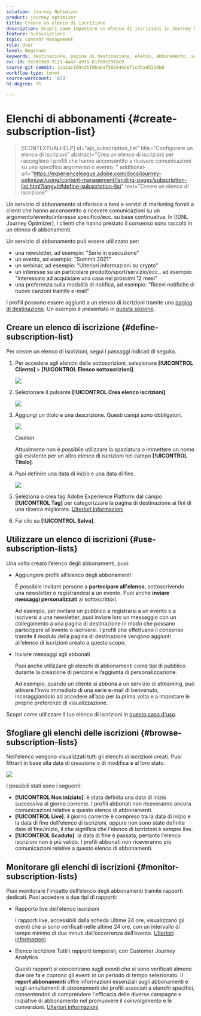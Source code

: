 ```yaml
---
solution: Journey Optimizer
product: journey optimizer
title: Creare un elenco di iscrizione
description: Scopri come impostare un elenco di iscrizioni in Journey Optimizer
feature: Subscriptions
topic: Content Management
role: User
level: Beginner
keywords: destinazione, pagina di destinazione, elenco, abbonamento, servizio
exl-id: 5e5419a0-5121-4aa7-a975-b1f08e2918c9
source-git-commit: 1aa2ac109cdbf0ba6af58204926f1cd5add334b0
workflow-type: tm+mt
source-wordcount: '673'
ht-degree: 7%

---
```


# Elenchi di abbonamenti {#create-subscription-list}

>[!CONTEXTUALHELP]
>id="ajo_subscription_list"
>title="Configurare un elenco di iscrizioni"
>abstract="Crea un elenco di iscrizioni per raccogliere i profili che hanno acconsentito a ricevere comunicazioni su uno specifico argomento o evento. "
>additional-url="https://experienceleague.adobe.com/docs/journey-optimizer/using/content-management/landing-pages/subscription-list.html?lang=it#define-subscription-list" text="Creare un elenco di iscrizione"

Un servizio di abbonamento si riferisce a beni e servizi di marketing forniti a clienti che hanno acconsentito a ricevere comunicazioni su un argomento/evento/interesse specifico/ecc. su base continuativa. In [!DNL Journey Optimizer], i clienti che hanno prestato il consenso sono raccolti in un elenco di abbonamenti.

Un servizio di abbonamento può essere utilizzato per:

* una newsletter, ad esempio: &quot;Serie in esecuzione&quot;
* un evento, ad esempio: &quot;Summit 2021&quot;
* un webinar, ad esempio: &quot;Ulteriori informazioni su crypto&quot;
* un interesse su un particolare prodotto/sport/servizio/ecc., ad esempio: &quot;Interessato ad acquistare una casa nei prossimi 12 mesi&quot;
* una preferenza sulla modalità di notifica, ad esempio: &quot;Ricevi notifiche di nuove canzoni tramite e-mail&quot;

I profili possono essere aggiunti a un elenco di iscrizioni tramite una [pagina di destinazione](create-lp.md). Un esempio è presentato in [questa sezione](lp-use-cases.md#subscription-to-a-service).

## Creare un elenco di iscrizione {#define-subscription-list}

Per creare un elenco di iscrizioni, segui i passaggi indicati di seguito.

1. Per accedere agli elenchi delle sottoscrizioni, selezionare **[!UICONTROL Cliente]** > **[!UICONTROL Elenco sottoscrizioni]**.

   ![](assets/lp_subscription-lists.png)

1. Selezionare il pulsante **[!UICONTROL Crea elenco iscrizioni]**.

   ![](assets/lp_create-subscription-list.png)

1. Aggiungi un titolo e una descrizione. Questi campi sono obbligatori.

   ![](assets/lp_subscription-list-name.png)

   >[!CAUTION]
   >
   >Attualmente non è possibile utilizzare la spaziatura o immettere un nome già esistente per un altro elenco di iscrizioni nel campo **[!UICONTROL Titolo]**.

1. Puoi definire una data di inizio e una data di fine.

   ![](assets/lp_subscription-list-dates.png)

1. Seleziona o crea tag Adobe Experience Platform dal campo **[!UICONTROL Tag]** per categorizzare la pagina di destinazione ai fini di una ricerca migliorata. [Ulteriori informazioni](../start/search-filter-categorize.md#tags)

1. Fai clic su **[!UICONTROL Salva]**.

## Utilizzare un elenco di iscrizioni {#use-subscription-lists}

Una volta creato l’elenco degli abbonamenti, puoi:

* Aggiungere profili all’elenco degli abbonamenti

  È possibile invitare persone a **partecipare all&#39;elenco**, sottoscrivendo una newsletter o registrandosi a un evento. Puoi anche **inviare messaggi personalizzati** ai sottoscrittori.

  Ad esempio, per invitare un pubblico a registrarsi a un evento o a iscriversi a una newsletter, puoi inviare loro un messaggio con un collegamento a una pagina di destinazione in modo che possano partecipare all’evento o iscriversi. I profili che effettuano il consenso tramite il modulo della pagina di destinazione vengono aggiunti all’elenco di iscrizioni creato a questo scopo.

* Inviare messaggi agli abbonati

  Puoi anche utilizzare gli elenchi di abbonamenti come tipi di pubblico durante la creazione di percorsi e l’aggiunta di personalizzazione.

  Ad esempio, quando un cliente si abbona a un servizio di streaming, può attivare l’invio immediato di una serie e-mail di benvenuto, incoraggiandolo ad accedere all’app per la prima volta e a impostare le proprie preferenze di visualizzazione.

Scopri come utilizzare il tuo elenco di iscrizioni in [questo caso d&#39;uso](lp-use-cases.md#subscription-to-a-service).


## Sfogliare gli elenchi delle iscrizioni {#browse-subscription-lists}

Nell&#39;elenco vengono visualizzati tutti gli elenchi di iscrizioni creati. Puoi filtrarli in base alla data di creazione o di modifica e al loro stato.

![](assets/lp_subscription-filters.png)

I possibili stati sono i seguenti:

* **[!UICONTROL Non iniziato]**: è stata definita una data di inizio successiva al giorno corrente. I profili abbonati non riceveranno ancora comunicazioni relative a questo elenco di abbonamenti.
* **[!UICONTROL Live]**: il giorno corrente è compreso tra la data di inizio e la data di fine dell&#39;elenco di iscrizioni, oppure non sono state definite date di fine/inizio, il che significa che l&#39;elenco di iscrizioni è sempre live.
* **[!UICONTROL Scaduto]**: la data di fine è passata, pertanto l&#39;elenco iscrizioni non è più valido. I profili abbonati non riceveranno più comunicazioni relative a questo elenco di abbonamenti.


## Monitorare gli elenchi di iscrizioni {#monitor-subscription-lists}

Puoi monitorare l’impatto dell’elenco degli abbonamenti tramite rapporti dedicati. Puoi accedere a due tipi di rapporti:

* Rapporto live dell’elenco iscrizioni

  I rapporti live, accessibili dalla scheda Ultime 24 ore, visualizzano gli eventi che si sono verificati nelle ultime 24 ore, con un intervallo di tempo minimo di due minuti dall’occorrenza dell’evento. [Ulteriori informazioni](../reports/subscription-report-live.md)

* Elenco iscrizioni Tutti i rapporti temporali, con Customer Journey Analytics

  Questi rapporti si concentrano sugli eventi che si sono verificati almeno due ore fa e coprono gli eventi in un periodo di tempo selezionato. Il **report abbonamenti** offre informazioni essenziali sugli abbonamenti e sugli annullamenti di abbonamenti dei profili associati a elenchi specifici, consentendoti di comprendere l&#39;efficacia delle diverse campagne e iniziative di abbonamento nel promuovere il coinvolgimento e le conversioni. [Ulteriori informazioni](../reports/subscription-report-global-cja.md)
